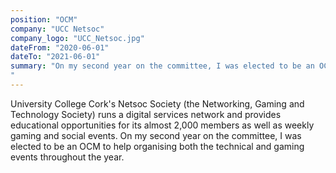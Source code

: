 ```yaml
---
position: "OCM"
company: "UCC Netsoc"
company_logo: "UCC_Netsoc.jpg"
dateFrom: "2020-06-01"
dateTo: "2021-06-01"
summary: "On my second year on the committee, I was elected to be an OCM to help organising both the technical and gaming events throughout the year. University College Cork's Netsoc Society (the Networking, Gaming and Technology Society) runs a digital services network and provides educational opportunities for its almost 2,000 members as well as weekly gaming and social events.
"
---
```


University College Cork's Netsoc Society (the Networking, Gaming and Technology Society) runs a digital services network and provides educational opportunities for its almost 2,000 members as well as weekly gaming and social events. On my second year on the committee, I was elected to be an OCM to help organising both the technical and gaming events throughout the year.

